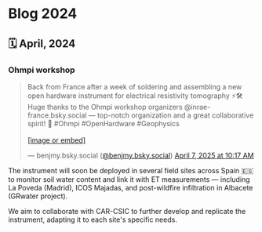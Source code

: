 # Blog 2024

## 🗓️ April, 2024
### Ohmpi workshop

<blockquote class="bluesky-embed" data-bluesky-uri="at://did:plc:ve6jg4u4fgtycu3thnitkjnc/app.bsky.feed.post/3lm7jjbuvxc25" data-bluesky-cid="bafyreifkja5mdrtpx5tktsaku5ktsaszqxcfrcf6mloqrar5oawerrnyzu" data-bluesky-embed-color-mode="system"><p lang="en">Back from France after a week of soldering and assembling a new open hardware instrument for electrical resistivity tomography ⚡🛠️
Huge thanks to the Ohmpi workshop organizers @inrae-france.bsky.social — top-notch organization and a great collaborative spirit! 👏 #Ohmpi #OpenHardware #Geophysics<br><br><a href="https://bsky.app/profile/did:plc:ve6jg4u4fgtycu3thnitkjnc/post/3lm7jjbuvxc25?ref_src=embed">[image or embed]</a></p>&mdash; benjmy.bsky.social (<a href="https://bsky.app/profile/did:plc:ve6jg4u4fgtycu3thnitkjnc?ref_src=embed">@benjmy.bsky.social</a>) <a href="https://bsky.app/profile/did:plc:ve6jg4u4fgtycu3thnitkjnc/post/3lm7jjbuvxc25?ref_src=embed">April 7, 2025 at 10:17 AM</a></blockquote><script async src="https://embed.bsky.app/static/embed.js" charset="utf-8"></script>

The instrument will soon be deployed in several field sites across Spain 🇪🇸 to monitor soil water content and link it with ET measurements — including La Poveda (Madrid), ICOS Majadas, and post-wildfire infiltration in Albacete (GRwater project).

We aim to collaborate with CAR-CSIC to further develop and replicate the instrument, adapting it to each site's specific needs.



